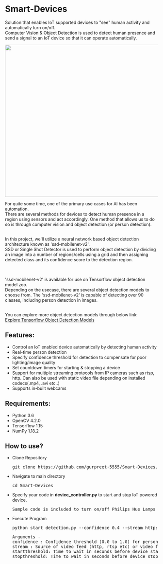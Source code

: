 # Smart-Devices
Solution that enables IoT supported devices to "see" human activity and automatically turn on/off. <br>Computer Vision &amp; Object Detection is used to detect human presence and send a signal to an IoT device so that it can operate automatically.

<img src="output/output.gif" width="1100" height="500" />

<br>

For quite some time, one of the primary use cases for AI has been automation.<br>
There are several methods for devices to detect human presence in a region using sensors and act accordingly.
One method that allows us to do so is through computer vision and object detection (or person detection).

<br>
In this project, we'll utilize a neural network based object detection architecture known as 'ssd-mobilenet-v2'.<br>
SSD or Single Shot Detector is used to perform object detection by dividing an image into a number of regions/cells using a grid and then assigning detected class and its confidence score to the detection region. 

<br> <br>
'ssd-mobilenet-v2' is available for use on Tensorflow object detection model zoo.<br>
Depending on the usecase, there are several object detection models to choose from. The 'ssd-mobilenet-v2' is capable of detecting over 90 classes, including person detection in images.

<br>You can explore more object detection models through below link:<br>
<a href="https://github.com/tensorflow/models/tree/master/research/object_detection">Explore Tensorflow Object Detection Models</a>

<h2>Features:</h2>
<ul>
  <li>Control an IoT enabled device automatically by detecting human activity</li>
  <li>Real-time person detection</li>
  <li>Specify confidence threshold for detection to compensate for poor lighting/image quality</li>
  <li>Set countdown timers for starting & stopping a device</li>
  <li>Support for multiple streaming protocols from IP cameras such as rtsp, http. Can also be used with static video file depending on installed codecs(.mp4, .avi etc..)</li>
  <li>Supports in-built webcams</li>
</ul>  

<h2>Requirements:</h2>
<ul>
  <li>Python 3.6</li>
  <li>OpenCV 4.2.0</li>
  <li>Tensorflow 1.15</li>
  <li>NumPy 1.18.2</li>  
</ul>

<h2>How to use?</h2>
<ul>
  <li>Clone Repository</li>
  <pre>git clone https://github.com/gurpreet-5555/Smart-Devices.git</pre>  </ul>
<ul>  <li>Navigate to main directory</li>
  <pre>cd Smart-Devices</pre> </ul>
<ul><li>Specify your code in <b>device_controller.py</b> to start and stop IoT powered device.</li>
<pre>Sample code is included to turn on/off Philips Hue Lamps</pre></ul>
<ul><li>Execute Program</li>
<pre>python start_detection.py --confidence 0.4 --stream http://192.168.1.43:8080/video --startthreshold 10 --stopthreshold 60</pre>
<pre>Arguments -
confidence : Confidence threshold (0.0 to 1.0) for person detection. Use a lower value to compensate for poor lighting or image quality(Optional)
stream : Source of video feed (http, rtsp etc) or video file. Specify this parameter as 0 to use in-built webcams. (Required)
startthreshold: Time to wait in seconds before device starts once human activity is detected. Default value is 5 seconds. (Optional)
stopthreshold: Time to wait in seconds before device stops once no human activity is detected in video stream. Default value is 30 seconds. (Optional)
</pre></ul>


 
  
